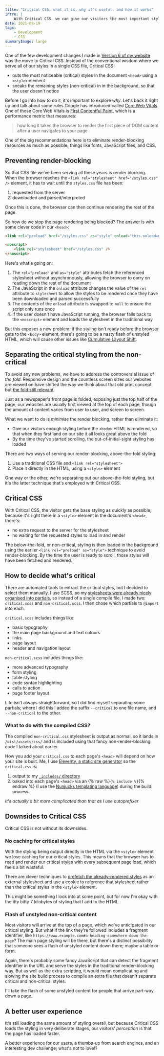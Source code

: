```yaml
---
title: "Critical CSS: what it is, why it's useful, and how it works"
intro: |
    With Critical CSS, we can give our visitors the most important styling as early as possible and the rest when it's ready. Here's why and how to do it.
date: 2021-08-19
tags:
    - Development
    - CSS
summaryImage: large
---
```


One of the few development changes I made in [Version 6 of my website](/blog/website-version-6) was the move to Critical CSS. Instead of the conventional wisdom where we serve all of our styles in a single CSS file, Critical CSS:

- puts the most noticeable (critical) styles in the document `<head>` using a `<style>` element
- sneaks the remaining styles (non-critical) in in the background, so that the user doesn't notice

Before I go into how to do it, it's important to explore *why*. Let's back it right up and talk about some rules Google has introduced called [Core Web Vitals](https://web.dev/vitals/#core-web-vitals). One of those Core Web Vitals is [First Contentful Paint](https://web.dev/first-contentful-paint/), which is a performance metric that measures:

> how long it takes the browser to render the first piece of DOM content after a user navigates to your page

One of the big recommendations here is to eliminate render-blocking resources as much as possible; things like fonts, JavaScript files, and CSS.


## Preventing render-blocking

So that CSS file we've been serving all these years is render blocking. When the browser reaches the `<link rel="stylesheet" href="/styles.css" />` element, it has to wait until the `styles.css` file has been:

1. requested from the server
2. downloaded and parsed/interpreted

Once this is done, the browser can then continue rendering the rest of the page.

So how do we stop the page rendering being blocked? The answer is with some clever code in our `<head>`:

```html
<link rel="preload" href="/styles.css" as="style" onload="this.onload=null;this.rel='stylesheet'" />

<noscript>
    <link rel="stylesheet" href="/styles.css" />
</noscript>
```

Here's what's going on:

1. The `rel="preload"` and `as="style"` attributes fetch the referenced stylesheet without asynchronously, allowing the browser to carry on reading down the rest of the document
2. The JavaScript in the `onload` attribute changes the value of the `rel` attribute to `stylesheet` to allow the styles to be rendered once they have been downloaded and parsed successfully
3. The contents of the `onload` attribute is swapped to `null` to ensure the script only runs once
4. If the user doesn't have JavaScript running, the browser falls back to the `<noscript>` element and loads the stylesheet in the traditional way

But this exposes a new problem: if the styling isn't ready before the browser gets to the `<body>` element, there's going to be a nasty flash of unstyled HTML, which will cause other issues like [Cumulative Layout Shift](https://web.dev/cls/).


## Separating the critical styling from the non-critical

To avoid any new problems, we have to address the controversial issue of <i>the fold</i>. Responsive design and the countless screen sizes our websites are viewed on have shifted the way we think about that old print concept, but [the fold still relevant](https://www.nngroup.com/articles/page-fold-manifesto/).

Just as a newspaper's front page is folded, exposing just the top half of the page, our websites are usually first viewed at the top of each page; though the amount of content varies from user to user, and screen to screen.

What we want to do is *minimise* the render blocking, rather than eliminate it:

- Give our visitors enough styling before the `<body>` HTML is rendered, so that when they first land on our site it all looks great above the fold
- By the time they've started scrolling, the out-of-initial-sight styling has loaded

There are two ways of serving our render-blocking, above-the-fold styling:

1. Use a traditional CSS file and `<link rel="stylesheet">`
2. Place it directly in the HTML, using a `<style>` element

One way or the other, we're separating out our above-the-fold styling, but it's the latter technique that's employed with Critical CSS.


## Critical CSS

With Critical CSS, the visitor gets the base styling as quickly as possible; because it's right there in a `<style>` element in the document's `<head>`, there's:

- no extra request to the server for the stylesheet
- no waiting for the requested styles to load in and render

The below-the-fold, or non-critical, styling is then loaded in the background using the earlier `<link rel="preload" as="style">` technique to avoid render-blocking. By the time the user is ready to scroll, those styles will have been fetched and rendered.


## How to decide what's critical

There are automated tools to extract the critical styles, but I decided to select them manually. I use SCSS, so my [stylesheets were already nicely organised into partials](https://sass-lang.com/documentation/at-rules/import#partials), so instead of a single compile file, I made two: `critical.scss` and `non-critical.scss`. I then chose which partials to `@import` into each.

`critical.scss` includes things like:

- basic typography
- the main page background and text colours
- links
- page layout
- header and navigation layout

`non-critical.scss` includes things like:

- more advanced typography
- form styling
- table styling
- code syntax highlighting
- calls to action
- page footer layout

Life isn't always straightforward, so I did find myself separating some partials; where I did this I added the suffix `--critical` to one file name, and `--non-critical` to the other.

### What to do with the compiled CSS?

The compiled `non-critical.css` stylesheet is output as normal, so it lands in `/dist/assets/css/` and is included using that fancy non-render-blocking code I talked about earlier.

How you add your `critical.css` to each page's `<head>` will depend on how your site is built. Me, I use [Eleventy, a static site generator](https://www.11ty.dev) so the `critical.css` is:

1. output to my [`_includes/` directory](https://www.11ty.dev/docs/config/#directory-for-includes)
2. baked into each page's `<head>` via an {% raw %}`{% include %}`{% endraw %} (I use the [Nunjucks templating language](https://mozilla.github.io/nunjucks/)) during the build process

<i>It's actually a bit more complicated than that as I use autoprefixer</i>

## Downsides to Critical CSS

Critical CSS is not without its downsides.

### No caching for critical styles

With the styling being output directly in the HTML via the `<style>` element we lose caching for our critical styles. This means that the browser has to read and render our critical styles with every subsequent page load, which feels a bit wasteful.

There are clever techniques to [prefetch the already-rendered styles](https://github.com/filamentgroup/enhance#enhancejs) as an external stylesheet and use a cookie to reference that stylesheet rather than the critical styles in the `<style>` element.

This might be something I look into at some point, but for now I'm okay with the itty bitty 7 kilobytes of styling that I add to the HTML.

### Flash of unstyled non-critical content

Most visitors will arrive at the top of a page, which we've anticipated in our critical styling. But what if the link they're followed includes a fragment identifier, like `https://www.example.com#a-heading-somewhere-down-the-page`? The main page styling will be there, but there's a distinct possibility that someone sees a flash of unstyled content down there; maybe a table or form.

Again, there's probably some fancy JavaScript that can detect the fragment identifier in the URL and serve the styles in the traditional render-blocking way. But as well as the extra scripting, it would mean complicating and slowing the site build process to compile an extra file that doesn't separate critical and non-critical styles.

I'll take the flash of some unstyled content for people that arrive part-way down a page.


## A better user experience

It's still loading the same amount of styling overall, but because Critical CSS loads the styling in very deliberate stages, our visitors' *perception* is that the page has loaded faster.

A better experience for our users, a thumbs-up from search engines, and an interesting dev challenge; what's not to love!?
